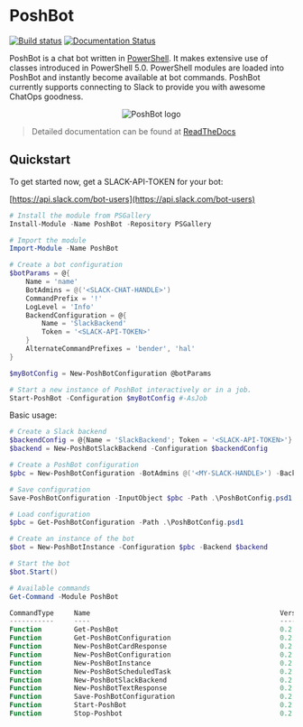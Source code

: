 
# PoshBot

[![Build status](https://ci.appveyor.com/api/projects/status/9em7etgtlmeax7gl?svg=true)](https://ci.appveyor.com/project/devblackops/poshbot)
[![Documentation Status](https://readthedocs.org/projects/poshbot/badge/?version=latest)](http://poshbot.readthedocs.io/en/latest/)

PoshBot is a chat bot written in [PowerShell](https://msdn.microsoft.com/powershell).
It makes extensive use of classes introduced in PowerShell 5.0.
PowerShell modules are loaded into PoshBot and instantly become available at bot commands.
PoshBot currently supports connecting to Slack to provide you with awesome ChatOps goodness.

<p align="center">
  <img src="https://raw.githubusercontent.com/poshbotio/PoshBot/master/Media/poshbot_logo_300_432.png" alt="PoshBot logo"/>
</p>

> Detailed documentation can be found at [ReadTheDocs](http://poshbot.readthedocs.io/en/latest/)

## Quickstart

To get started now, get a SLACK-API-TOKEN for your bot:

[https://api.slack.com/bot-users](https://api.slack.com/bot-users)

```powershell
# Install the module from PSGallery
Install-Module -Name PoshBot -Repository PSGallery

# Import the module
Import-Module -Name PoshBot

# Create a bot configuration
$botParams = @{
    Name = 'name'
    BotAdmins = @('<SLACK-CHAT-HANDLE>')
    CommandPrefix = '!'
    LogLevel = 'Info'
    BackendConfiguration = @{
        Name = 'SlackBackend'
        Token = '<SLACK-API-TOKEN>'
    }
    AlternateCommandPrefixes = 'bender', 'hal'
}

$myBotConfig = New-PoshBotConfiguration @botParams

# Start a new instance of PoshBot interactively or in a job.
Start-PoshBot -Configuration $myBotConfig #-AsJob
```

Basic usage:

```powershell
# Create a Slack backend
$backendConfig = @{Name = 'SlackBackend'; Token = '<SLACK-API-TOKEN>'}
$backend = New-PoshBotSlackBackend -Configuration $backendConfig

# Create a PoshBot configuration
$pbc = New-PoshBotConfiguration -BotAdmins @('<MY-SLACK-HANDLE>') -BackendConfiguration $backendConfig

# Save configuration
Save-PoshBotConfiguration -InputObject $pbc -Path .\PoshBotConfig.psd1

# Load configuration
$pbc = Get-PoshBotConfiguration -Path .\PoshBotConfig.psd1

# Create an instance of the bot
$bot = New-PoshBotInstance -Configuration $pbc -Backend $backend

# Start the bot
$bot.Start()

# Available commands
Get-Command -Module PoshBot

CommandType     Name                                               Version    Source
-----------     ----                                               -------    ------
Function        Get-PoshBot                                        0.2.0      poshbot
Function        Get-PoshBotConfiguration                           0.2.0      poshbot
Function        New-PoshBotCardResponse                            0.2.0      poshbot
Function        New-PoshBotConfiguration                           0.2.0      poshbot
Function        New-PoshBotInstance                                0.2.0      poshbot
Function        New-PoshBotScheduledTask                           0.2.0      poshbot
Function        New-PoshBotSlackBackend                            0.2.0      poshbot
Function        New-PoshBotTextResponse                            0.2.0      poshbot
Function        Save-PoshBotConfiguration                          0.2.0      poshbot
Function        Start-PoshBot                                      0.2.0      poshbot
Function        Stop-Poshbot                                       0.2.0      poshbot
```
